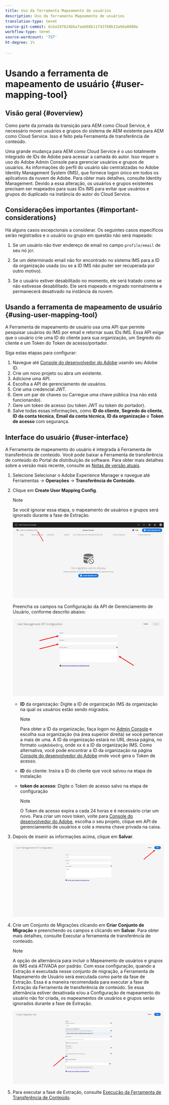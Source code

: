 ```yaml
---
title: Uso da ferramenta Mapeamento de usuários
description: Uso da ferramenta Mapeamento de usuários
translation-type: tm+mt
source-git-commit: dcba197624b6a7ae668b11f43f60b13a9da0080e
workflow-type: tm+mt
source-wordcount: '757'
ht-degree: 1%

---
```



# Usando a ferramenta de mapeamento de usuário {#user-mapping-tool}

## Visão geral {#overview}

Como parte da jornada da transição para AEM como Cloud Service, é necessário mover usuários e grupos do sistema de AEM existente para AEM como Cloud Service. Isso é feito pela Ferramenta de transferência de conteúdo.

Uma grande mudança para AEM como Cloud Service é o uso totalmente integrado de IDs de Adobe para acessar a camada do autor.  Isso requer o uso do Adobe Admin Console para gerenciar usuários e grupos de usuários. As informações do perfil do usuário são centralizadas no Adobe Identity Management System (IMS), que fornece logon único em todos os aplicativos da nuvem de Adobe. Para obter mais detalhes, consulte Identity Management. Devido a essa alteração, os usuários e grupos existentes precisam ser mapeados para suas IDs IMS para evitar que usuários e grupos do duplicado na instância do autor do Cloud Service.

## Considerações importantes {#important-considerations}

Há alguns casos excepcionais a considerar. Os seguintes casos específicos serão registrados e o usuário ou grupo em questão não será mapeado:

1. Se um usuário não tiver endereço de email no campo `profile/email` de seu nó jcr.

1. Se um determinado email não for encontrado no sistema IMS para a ID da organização usada (ou se a ID IMS não puder ser recuperada por outro motivo).

1. Se o usuário estiver desabilitado no momento, ele será tratado como se não estivesse desabilitado.  Ele será mapeado e migrado normalmente e permanecerá desativado na instância da nuvem.

## Usando a ferramenta de mapeamento de usuário {#using-user-mapping-tool}

A Ferramenta de mapeamento de usuário usa uma API que permite pesquisar usuários do IMS por email e retornar suas IDs IMS. Essa API exige que o usuário crie uma ID do cliente para sua organização, um Segredo do cliente e um Token do Token de acesso/portador.

Siga estas etapas para configurar:

1. Navegue até [Console do desenvolvedor do Adobe](https://console.adobe.io) usando seu Adobe ID.
1. Crie um novo projeto ou abra um existente.
1. Adicione uma API.
1. Escolha a API de gerenciamento de usuários.
1. Crie uma credencial JWT.
1. Gere um par de chaves ou Carregue uma chave pública (rsa não está funcionando).
1. Gere um token de acesso (ou token JWT ou token do portador).
1. Salve todas essas informações, como **ID do cliente**, **Segredo do cliente**, **ID da conta técnica**, **Email da conta técnica**, **ID da organização** e **Token de acesso** com segurança.

## Interface do usuário {#user-interface}

A Ferramenta de mapeamento do usuário é integrada à Ferramenta de transferência de conteúdo. Você pode baixar a Ferramenta de transferência de conteúdo do Portal de distribuição de software. Para obter mais detalhes sobre a versão mais recente, consulte as [Notas de versão atuais](/help/release-notes/release-notes-cloud/release-notes-current.md).

1. Selecione Selecionar o Adobe Experience Manager e navegue até Ferramentas -> **Operações** -> **Transferência de Conteúdo**.
1. Clique em **Create User Mapping Config**.

   >[!NOTE]
   >Se você ignorar essa etapa, o mapeamento de usuários e grupos será ignorado durante a fase de Extração.

   ![imagem](/help/move-to-cloud-service/content-transfer-tool/assets-user-mapping/user-mapping-1.png)

   Preencha os campos na Configuração da API de Gerenciamento de Usuário, conforme descrito abaixo:

   ![imagem](/help/move-to-cloud-service/content-transfer-tool/assets-user-mapping/user-mapping-2.png)

   * **ID** da organização: Digite a ID de organização IMS da organização na qual os usuários estão sendo migrados.

      >[!NOTE]
      >Para obter a ID da organização, faça logon no [Admin Console](https://adminconsole.adobe.com/) e escolha sua organização (na área superior direita) se você pertencer a mais de uma. A ID da organização estará no URL dessa página, no formato `xx@AdobeOrg`, onde xx é a ID da organização IMS.  Como alternativa, você pode encontrar a ID da organização na página [Console do desenvolvedor do Adobe](https://console.adobe.io) onde você gera o Token de acesso.

   * **ID** do cliente: Insira a ID do cliente que você salvou na etapa de instalação

   * **token de acesso**: Digite o Token de acesso salvo na etapa de configuração

      >[!NOTE]
      >O Token de acesso expira a cada 24 horas e é necessário criar um novo. Para criar um novo token, volte para [Console do desenvolvedor do Adobe](https://console.adobe.io), escolha o seu projeto, clique em API de gerenciamento de usuários e cole a mesma chave privada na caixa.

1. Depois de inserir as informações acima, clique em **Salvar**.

   ![imagem](/help/move-to-cloud-service/content-transfer-tool/assets-user-mapping/user-mapping-3.png)


1. Crie um Conjunto de Migrações clicando em **Criar Conjunto de Migração** e preenchendo os campos e clicando em **Salvar**. Para obter mais detalhes, consulte Executar a ferramenta de transferência de conteúdo.

   >[!NOTE]
   >A opção de alternância para incluir o Mapeamento de usuários e grupos de IMS está ATIVADA por padrão. Com essa configuração, quando a Extração é executada nesse conjunto de migração, a Ferramenta de Mapeamento de Usuário será executada como parte da fase de Extração. Essa é a maneira recomendada para executar a fase de Extração da Ferramenta de transferência de conteúdo. Se essa alternância estiver desativada e/ou a Configuração de mapeamento do usuário não for criada, os mapeamentos de usuários e grupos serão ignorados durante a fase de Extração.

   ![imagem](/help/move-to-cloud-service/content-transfer-tool/assets-user-mapping/user-mapping-4.png)

1. Para executar a fase de Extração, consulte [Execução da Ferramenta de Transferência de Conteúdo](https://experienceleague.adobe.com/docs/experience-manager-cloud-service/moving/cloud-migration/content-transfer-tool/using-content-transfer-tool.html?lang=en#running-tool).




